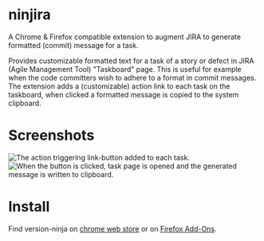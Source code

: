 # ninjira
A Chrome & Firefox compatible extension to augment JIRA to generate formatted (commit) message for a task.

Provides customizable formatted text for a task of a story or defect in JIRA (Agile Management Tool) "Taskboard" page. This is useful for example when the code committers wish to adhere to a format in commit messages. The extension adds a (customizable) action link to each task on the taskboard, when clicked a formatted message is copied to the system clipboard.

# Screenshots
![The action triggering link-button added to each task.](https://i.imgur.com/nqEyEqZ.jpg)
![When the button is clicked, task page is opened and the generated message is written to clipboard.](https://i.imgur.com/fkHVvw9.jpg)

# Install
Find version-ninja on [chrome web store](https://chrome.google.com/webstore/detail/version-ninja/bbfnnceplmfkmkpklhnfkollaplccdnk?hl=en) or on [Firefox Add-Ons](https://addons.mozilla.org/en-US/firefox/addon/version-ninja/).
